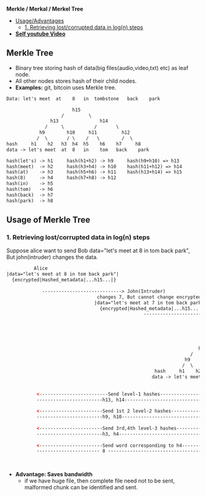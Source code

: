 **Merkle / Merkal / Merkel Tree**
- [Usage/Advantages](#us)
  - [1. Retrieving lost/corrupted data in log(n) steps](#dv)
- **[Self youtube Video](https://youtu.be/J5tphidJ9Uk)**

## Merkle Tree
- Binary tree storing hash of data(big files(audio,video,txt) etc) as leaf node.
- All other nodes stores hash of their child nodes.
- **Examples:** git, bitcoin uses Merkle tree.
```html
Data: let's meet  at	8 	in 	tombstone 	back 	park

                        h15
                    /         \
                h13               h14
              /     \           /       \
            h9        h10     h11         h12
           /  \       / \    /   \        /  \
hash     h1    h2   h3  h4  h5    h6    h7     h8
data -> let's meet  at	8 	in 	  tom  	back 	park 

hash(let's) -> h1     hash(h1+h2) -> h9     hash(h9+h10) => h13
hash(meet)  -> h2     hash(h3+h4) -> h10    hash(h11+h12) => h14
hash(at)    -> h3     hash(h5+h6) -> h11    hash(h13+h14) => h15
hash(8)     -> h4     hash(h7+h8) -> h12
hash(in)    -> h5
hash(tom)   -> h6
hash(back)  -> h7
hash(park)  -> h8
```

<a name=us></a>
## Usage of Merkle Tree
### 1. Retrieving lost/corrupted data in log(n) steps
Suppose alice want to send Bob data="let's meet  at	8 	in 	  tom  	back 	park", But john(intruder) changes the data.
```html
          Alice                                           
|data="let's meet at 8 in tom back park"|
  {encrypted|Hashed_metadata|...h15...|}
  
             -----------------------------> John(Intruder)
                                 changes 7, But cannot change encrypted h15
                                |data="let's meet at 7 in tom back park"|
                                  {encrypted|Hashed_metadata|...h15...|}
                                                  ---------------------------------> Bob
                                                                                "let's meet at 7 in tom back park" -> hash -> h45
                                                                                Recieved hash = h15. HASH Mismatch
                                                                                
                                                                                h45                     <<< Level-0
                                                                            /         \
                                                                      h43               h14             <<< Level-1
                                                                   /     \           /       \
                                                                 h9        h40     h11         h12      <<< Level-2
                                                                /  \       / \    /   \        /  \
                                                      hash     h1    h2   h3  h41  h5    h6    h7     h8 <<< Level-3
                                                     data -> let's meet   at	7 	in 	  tom  	back 	park 
                                                                                
                                                                              Let me get corrupted packet
           <-------------------------Send level-1 hashes---------------------------
           ------------------------h13, h14-------------------------------------->
                                                                              h43 != h13, h14 == h14
           <-----------------------Send 1st 2 level-2 hashes----------------------
           ------------------------h9, h10--------------------------------------->
                                                                              h40 != h10
           <-----------------------Send 3rd,4th level-3 hashes--------------------
           ------------------------h3, h4--------------------------------------->
                                                                              h4 != h41
           <-----------------------Send word corresponding to h4----------
           ----------------------- 8 --------------------------------------->
                                                                          Correct data =
                                                                              "let's meet at 8 in tom back park"
```
- **Advantage: Saves bandwidth**
  - if we have huge file, then complete file need not to be sent, malformed chunk can be identified and sent.
